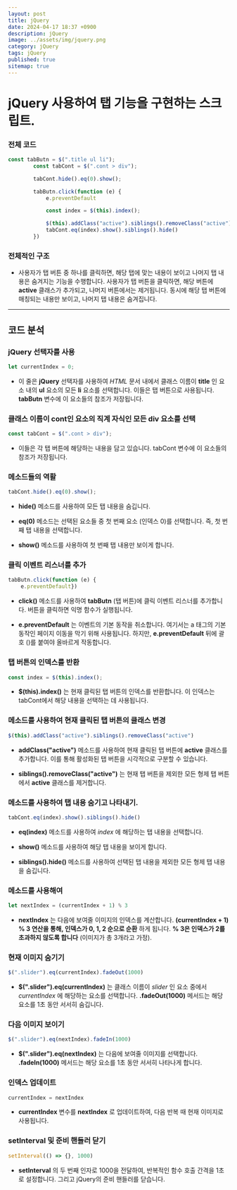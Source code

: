 ```yaml
---
layout: post
title: jQuery
date: 2024-04-17 18:37 +0900
description: jQuery
image: ../assets/img/jquery.png
category: jQuery
tags: jQuery
published: true
sitemap: true
---
```


# __jQuery__ 사용하여 탭 기능을 구현하는 스크립트.

### 전체 코드

```javascript
const tabButn = $(".title ul li");
        const tabCont = $(".cont > div");

        tabCont.hide().eq(0).show();

        tabButn.click(function (e) {
            e.preventDefault

            const index = $(this).index();

            $(this).addClass("active").siblings().removeClass("active")
            tabCont.eq(index).show().siblings().hide()
        })
```

### 전체적인 구조 <br/>
*  사용자가 탭 버튼 중 하나를 클릭하면, 해당 탭에 맞는 내용이 보이고 나머지 탭 내용은 숨겨지는 기능을 수행합니다. 사용자가 탭 버튼을 클릭하면, 해당 버튼에 __active__ 클래스가 추가되고, 나머지 버튼에서는 제거됩니다. 동시에 해당 탭 버튼에 매칭되는 내용만 보이고, 나머지 탭 내용은 숨겨집니다.<br/>

---

## 코드 분석 <br/>

### __jQuery 선택자를 사용__ <br/>

```javascript
let currentIndex = 0;
```
* 이 줄은 __jQuery__ 선택자를 사용하여 _HTML_ 문서 내에서 클래스 이름이 __title__ 인 요소 내의 __ul__ 요소의 모든 __li__ 요소를 선택합니다. 이들은 탭 버튼으로 사용됩니다. __tabButn__ 변수에 이 요소들의 참조가 저장됩니다.<br/>

### __클래스 이름이 cont인 요소의 직계 자식인 모든 div 요소를 선택__ <br/>

```javascript
const tabCont = $(".cont > div");
```

* 이들은 각 탭 버튼에 해당하는 내용을 담고 있습니다. tabCont 변수에 이 요소들의 참조가 저장됩니다. <br/>

###  __메소드들의 역활__ <br/>

```javascript
tabCont.hide().eq(0).show();
```

* __hide()__ 메소드를 사용하여 모든 탭 내용을 숨깁니다. <br/>

* __eq(0)__ 메소드는 선택된 요소들 중 첫 번째 요소 (인덱스 0)를 선택합니다. 즉, 첫 번째 탭 내용을 선택합니다. <br/>

* __show()__ 메소드를 사용하여 첫 번째 탭 내용만 보이게 합니다. <br/>


### __클릭 이벤트 리스너를 추가__

```javascript
tabButn.click(function (e) {
    e.preventDefault})
```
* __click()__ 메소드를 사용하여 __tabButn__ (탭 버튼)에 클릭 이벤트 리스너를 추가합니다. 버튼을 클릭하면 익명 함수가 실행됩니다. <br/>

* __e.preventDefault__ 는 이벤트의 기본 동작을 취소합니다. 여기서는 a 태그의 기본 동작인 페이지 이동을 막기 위해 사용됩니다. 하지만, __e.preventDefault__ 뒤에 괄호 ()를 붙여야 올바르게 작동합니다. <br/>

### __탭 버튼의 인덱스를 반환__ <br/>

```javascript
const index = $(this).index();
```

* __$(this).index()__ 는 현재 클릭된 탭 버튼의 인덱스를 반환합니다. 이 인덱스는 tabCont에서 해당 내용을 선택하는 데 사용됩니다. <br/>

### __메소드를 사용하여 현재 클릭된 탭 버튼의 클래스 변경__ <br/>

```javascript
$(this).addClass("active").siblings().removeClass("active")
```

* __addClass("active")__ 메소드를 사용하여 현재 클릭된 탭 버튼에 __active__ 클래스를 추가합니다. 이를 통해 활성화된 탭 버튼을 시각적으로 구분할 수 있습니다. <br/>

* __siblings().removeClass("active")__ 는 현재 탭 버튼을 제외한 모든 형제 탭 버튼에서 __active__ 클래스를 제거합니다. <br/>

### __메소드를 사용하여 탭 내용 숨기고 나타내기.__ <br/>

```javascript
tabCont.eq(index).show().siblings().hide()
```

* __eq(index)__ 메소드를 사용하여 _index_ 에 해당하는 탭 내용을 선택합니다. <br/>

* __show()__ 메소드를 사용하여 해당 탭 내용을 보이게 합니다. <br/>

* __siblings().hide()__ 메소드를 사용하여 선택된 탭 내용을 제외한 모든 형제 탭 내용을 숨깁니다. <br/>

### __메소드를 사용해여__ <br/>

```javascript
let nextIndex = (currentIndex + 1) % 3
```

* __nextIndex__ 는 다음에 보여줄 이미지의 인덱스를 계산합니다. __(currentIndex + 1) % 3 연산을 통해, 인덱스가 0, 1, 2 순으로 순환__ 하게 됩니다. __% 3은 인덱스가 2를 초과하지 않도록 합니다__ (이미지가 총 3개라고 가정). <br/>

### __현재 이미지 숨기기__ <br/>

```javascript
$(".slider").eq(currentIndex).fadeOut(1000)
```

* __$(".slider").eq(currentIndex)__ 는 클래스 이름이 _slider_ 인 요소 중에서 _currentIndex_ 에 해당하는 요소를 선택합니다. __.fadeOut(1000)__ 메서드는 해당 요소를 1초 동안 서서히 숨깁니다. <br/>

### __다음 이미지 보이기__ <br/>

```javascript
$(".slider").eq(nextIndex).fadeIn(1000)
```

* __$(".slider").eq(nextIndex)__ 는 다음에 보여줄 이미지를 선택합니다. __.fadeIn(1000)__ 메서드는 해당 요소를 1초 동안 서서히 나타나게 합니다. <br/>

### __인덱스 업데이트__ <br/>

```javascript
currentIndex = nextIndex
```

* __currentIndex__ 변수를 __nextIndex__ 로 업데이트하여, 다음 반복 때 현재 이미지로 사용됩니다. <br/>

### __setInterval 및 준비 핸들러 닫기__ <br/>

```javascript
setInterval(() => {}, 1000)
```

* __setInterval__ 의 두 번째 인자로 1000을 전달하여, 반복적인 함수 호출 간격을 1초로 설정합니다. 그리고 jQuery의 준비 핸들러를 닫습니다. <br/>